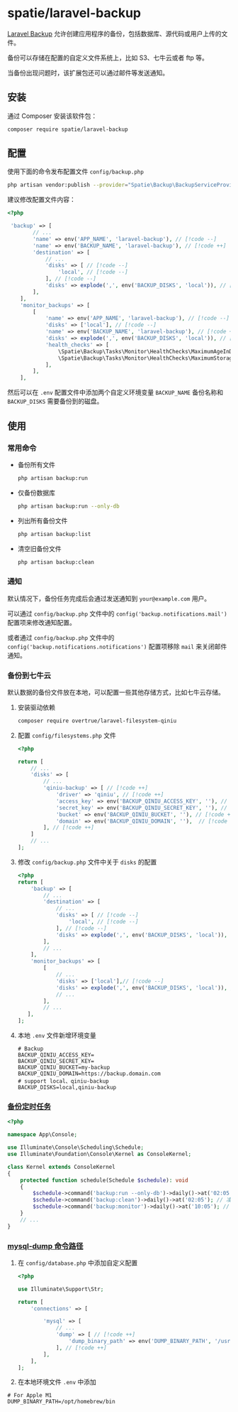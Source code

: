 # spatie/laravel-backup

[Laravel Backup](https://github.com/spatie/laravel-backup) 允许创建应用程序的备份，包括数据库、源代码或用户上传的文件。

备份可以存储在配置的自定义文件系统上，比如 S3、七牛云或者 ftp 等。

当备份出现问题时，该扩展包还可以通过邮件等发送通知。

## 安装

通过 Composer 安装该软件包：

```bash
composer require spatie/laravel-backup
```

## 配置

使用下面的命令发布配置文件 `config/backup.php`

```bash
php artisan vendor:publish --provider="Spatie\Backup\BackupServiceProvider"
```

建议修改配置文件内容：

```php
<?php

 'backup' => [
        // ...
        'name' => env('APP_NAME', 'laravel-backup'), // [!code --]
        'name' => env('BACKUP_NAME', 'laravel-backup'), // [!code ++]
        'destination' => [
            // ...
            'disks' => [ // [!code --]
                'local', // [!code --]
            ], // [!code --]
            'disks' => explode(',', env('BACKUP_DISKS', 'local')), // [!code ++]
        ],
    ],
    'monitor_backups' => [
        [
            'name' => env('APP_NAME', 'laravel-backup'), // [!code --]
            'disks' => ['local'], // [!code --]
            'name' => env('BACKUP_NAME', 'laravel-backup'), // [!code ++]
            'disks' => explode(',', env('BACKUP_DISKS', 'local')), // [!code ++]
            'health_checks' => [
                \Spatie\Backup\Tasks\Monitor\HealthChecks\MaximumAgeInDays::class => 1,
                \Spatie\Backup\Tasks\Monitor\HealthChecks\MaximumStorageInMegabytes::class => 5000,
            ],
        ],
    ],
```

然后可以在 `.env` 配置文件中添加两个自定义环境变量 `BACKUP_NAME` 备份名称和 `BACKUP_DISKS` 需要备份到的磁盘。

## 使用

### 常用命令

- 备份所有文件
    ```bash
    php artisan backup:run
    ```

- 仅备份数据库
    ```bash
    php artisan backup:run --only-db
    ```

- 列出所有备份文件
    ```bash
    php artisan backup:list
    ```

- 清空旧备份文件
    ```bash
    php artisan backup:clean
    ```

### 通知

默认情况下，备份任务完成后会通过发送通知到 `your@example.com` 用户。

可以通过 `config/backup.php` 文件中的 `config('backup.notifications.mail')` 配置项来修改通知配置。

或者通过 `config/backup.php` 文件中的 `config('backup.notifications.notifications')` 配置项移除 `mail` 来关闭邮件通知。



### 备份到七牛云

默认数据的备份文件放在本地，可以配置一些其他存储方式，比如七牛云存储。

1. 安装驱动依赖
    ```bash
    composer require overtrue/laravel-filesystem-qiniu
    ```

2. 配置 `config/filesystems.php` 文件
    ```php
    <?php

    return [
        // ...
        'disks' => [
            // ...
            'qiniu-backup' => [ // [!code ++]
                'driver' => 'qiniu', // [!code ++]
                'access_key' => env('BACKUP_QINIU_ACCESS_KEY', ''), // [!code ++]
                'secret_key' => env('BACKUP_QINIU_SECRET_KEY', ''), // [!code ++]
                'bucket' => env('BACKUP_QINIU_BUCKET', ''), // [!code ++]
                'domain' => env('BACKUP_QINIU_DOMAIN', ''),  // [!code ++]
            ], // [!code ++]
        ]
        // ...
    ];
    ```

3. 修改 `config/backup.php` 文件中关于 `disks` 的配置

    ```php
    <?php
    return [
        'backup' => [
            // ...
            'destination' => [
                // ...
                'disks' => [ // [!code --]
                    'local', // [!code --]
                ], // [!code --]
                'disks' => explode(',', env('BACKUP_DISKS', 'local')), [ // [!code ++]
            ],
            // ...
        ],
        'monitor_backups' => [
            [
                // ...
                'disks' => ['local'],// [!code --]
                'disks' => explode(',', env('BACKUP_DISKS', 'local')), // [!code ++]
                // ...
            ],
            // ...
       ],
    ];
    ```

4. 本地 `.env` 文件新增环境变量
    ```dotenv
    # Backup
    BACKUP_QINIU_ACCESS_KEY=
    BACKUP_QINIU_SECRET_KEY=
    BACKUP_QINIU_BUCKET=my-backup
    BACKUP_QINIU_DOMAIN=https://backup.domain.com
    # support local、qiniu-backup
    BACKUP_DISKS=local,qiniu-backup
    ```

### [备份定时任务](https://spatie.be/docs/laravel-backup/v8/installation-and-setup#content-scheduling)
```php
<?php

namespace App\Console;

use Illuminate\Console\Scheduling\Schedule;
use Illuminate\Foundation\Console\Kernel as ConsoleKernel;

class Kernel extends ConsoleKernel
{
    protected function schedule(Schedule $schedule): void
    {
        $schedule->command('backup:run --only-db')->daily()->at('02:05'); // 凌晨2点5分备份数据库// [!code ++]
        $schedule->command('backup:clean')->daily()->at('02:05'); // 凌晨2点5分清理旧的备份// [!code ++]
        $schedule->command('backup:monitor')->daily()->at('10:05'); // 早上10点05分检查数据库备份// [!code ++]
    }
    // ...
}
```

### [mysql-dump 命令路径](https://spatie.be/docs/laravel-backup/v8/installation-and-setup#content-dumping-the-database)

1. 在 `config/database.php` 中添加自定义配置
    ```php
    <?php

    use Illuminate\Support\Str;

    return [
        'connections' => [

            'mysql' => [
                // ...
                'dump' => [ // [!code ++]
                    'dump_binary_path' => env('DUMP_BINARY_PATH', '/usr/local/mysql/bin'), // [!code ++]
                ], // [!code ++]
            ],
        ],
    ];
    ```
2. 在本地环境文件 `.env` 中添加
```dotenv
# For Apple M1
DUMP_BINARY_PATH=/opt/homebrew/bin
```